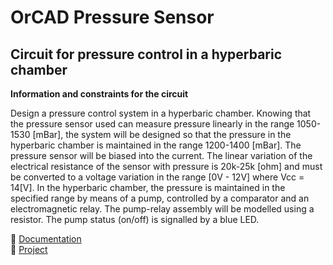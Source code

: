 # OrCAD Pressure Sensor

## Circuit for pressure control in a hyperbaric chamber <br>

**Information and constraints for the circuit** <br>

Design a pressure control system in a hyperbaric chamber. Knowing that the pressure sensor used can measure pressure linearly in the range 1050-1530 [mBar], the system will be designed so that the pressure in the hyperbaric chamber is maintained in the range 1200-1400 [mBar]. The pressure sensor will be biased into the current. The linear variation of the electrical resistance of the sensor with pressure is 20k-25k [ohm] and must be converted to a voltage variation in the range [0V - 12V] where Vcc = 14[V]. In the hyperbaric chamber, the pressure is maintained in the specified range by means of a pump, controlled by a comparator and an electromagnetic relay. The pump-relay assembly will be modelled using a resistor. The pump status (on/off) is signalled by a blue LED.

📃 [Documentation]() <br>
💾 [Project]() <br>

